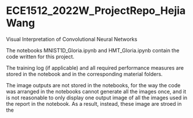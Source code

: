 # ECE1512_2022W_ProjectRepo_HejiaWang
Visual Interpretation of Convolutional Neural Networks  
  
  
The notebooks MNIST1D_Gloria.ipynb and HMT_Gloria.ipynb contain the code written for this project.  
  
The training log (if applicable) and all required performance measures are stored in the notebook and in the corresponding material folders.  
  
The image outputs are not stored in the notebooks, for the way the code was arranged in the notebooks cannot generate all the images once, and it is not reasonable to only display one output image of all the images used in the report in the notebook. As a result, instead, these image are stroed in the 

